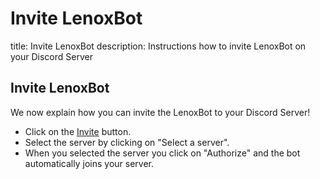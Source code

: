 # Invite LenoxBot

title: Invite LenoxBot description: Instructions how to invite LenoxBot on your Discord Server

## Invite LenoxBot

We now explain how you can invite the LenoxBot to your Discord Server!

* Click on the [Invite](https://lenoxbot.com/invite/) button.
* Select the server by clicking on "Select a server".
* When you selected the server you click on "Authorize" and the bot automatically joins your server.

